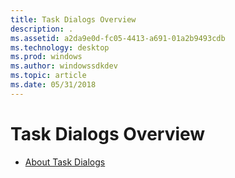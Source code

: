 ```yaml
---
title: Task Dialogs Overview
description: .
ms.assetid: a2da9e0d-fc05-4413-a691-01a2b9493cdb
ms.technology: desktop
ms.prod: windows
ms.author: windowssdkdev
ms.topic: article
ms.date: 05/31/2018
---
```


# Task Dialogs Overview

-   [About Task Dialogs](task-dialogs-overview.md)

 

 




